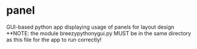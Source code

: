 # panel
GUI-based python app displaying usage of panels for layout design
**NOTE: the module breezypythonygui.py MUST be in the same directory as this file for the app to run correctly!
